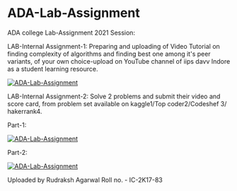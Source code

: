 # ADA-Lab-Assignment


ADA college Lab-Assignment 2021 Session:

LAB-Internal Assignment-1:
Preparing and uploading of Video Tutorial on finding complexity of algorithms and finding best one among it's peer variants, of your own choice-upload on YouTube channel of iips davv Indore as a student learning resource.

[![ADA-Lab-Assignment](https://img.youtube.com/vi/rg5cg1TyJlg/0.jpg)](https://www.youtube.com/watch?v=rg5cg1TyJlg)


LAB-Internal Assignment-2:
Solve 2 problems and submit their video and score card, from problem set available on kaggle1/Top coder2/Codeshef 3/ hakerrank4.

Part-1:

[![ADA-Lab-Assignment](https://img.youtube.com/vi/LzmRN_VNwJ0/0.jpg)](https://www.youtube.com/watch?v=LzmRN_VNwJ0)


Part-2:

[![ADA-Lab-Assignment](https://img.youtube.com/vi/feDNGugjHvc/0.jpg)](https://www.youtube.com/watch?v=feDNGugjHvc)



Uploaded by Rudraksh Agarwal
Roll no. - IC-2K17-83
